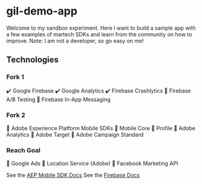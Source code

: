 # gil-demo-app

Welcome to my sandbox experiment. Here I want to build a sample app with a few examples of martech SDKs and learn from the community on how to improve. Note: I am not a developer, so go easy on me!

## Technologies

### Fork 1
:heavy_check_mark: Google Firebase
:heavy_check_mark: Google Analytics
:heavy_check_mark: Firebase Crashlytics
:radio_button: Firebase A/B Testing
:radio_button: Firebase In-App Messaging

### Fork 2
:radio_button: Adobe Experience Platform Mobile SDKs
:radio_button: Mobile Core
:radio_button: Profile
:radio_button: Adobe Analytics
:radio_button: Adobe Target
:radio_button: Adobe Campaign Standard

### Reach Goal
:radio_button: Google Ads
:radio_button: Location Service (Adobe)
:radio_button: Facebook Marketing API

See the [AEP Mobile SDK Docs](https://aep-sdks.gitbook.io/docs/)
See the [Firebase Docs](https://firebase.google.com/docs)
